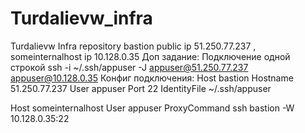 # Turdalievw_infra
Turdalievw Infra repository
bastion public ip 51.250.77.237 , someinternalhost ip 10.128.0.35
Доп задание:
Подключение одной строкой ssh -i ~/.ssh/appuser -J appuser@51.250.77.237 appuser@10.128.0.35
Конфиг подключения:
Host bastion
      Hostname 51.250.77.237
      User appuser
      Port 22
      IdentityFile ~/.ssh/appuser

Host someinternalhost
     User appuser
     ProxyCommand ssh bastion -W 10.128.0.35:22
